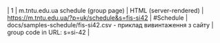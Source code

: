 | 1 | m.tntu.edu.ua schedule (group page) | HTML (server-rendered) | https://m.tntu.edu.ua/?p=uk/schedule&s=fis-si42 | #Schedule | docs/samples-schedule/fis-si42.csv - приклад вивинтаження з сайту | group code in URL: s=si-42 |
